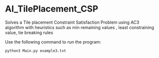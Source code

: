 # AI_TilePlacement_CSP
Solves a Tile placement Constraint Satisfaction Problem using AC3 algorithm with heuristics such as min remaining values , least constraining value, tie breaking rules

Use the following command to run the program:
```
python3 Main.py example3.txt
```
